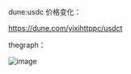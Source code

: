 dune:usdc 价格变化：

https://dune.com/yixihttppc/usdct


thegraph：

![image](https://user-images.githubusercontent.com/125674197/229338728-d70b5f08-c31e-40e9-b5f5-cdc2af539d8b.png)


